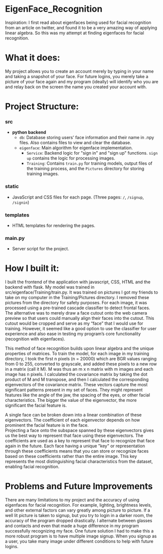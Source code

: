 # EigenFace_Recognition

Inspiration: 
I first read about eigenfaces being used for facial recognition from an article on twitter, and found it to be a very amazing way of applying linear algebra. So this was my attempt at finding eigenfaces for facial recognition.

# What it does: 
My project allows you to create an account merely by typing in your name and taking a snapshot of your face. For future logins, you merely take a picture of your face again and my program (ideally) will identify who you are and relay back on the screen the name you created your account with.

# Project Structure:

### src
- **python backend**
    - `db`: Database storing users' face information and their name in .npy files. Also contains files to view and clear the database.
    - `eigenface`: Main algorithm for eigenface implementation.
        - `Service`: Backend logic for "sign in" and "sign up" functions. `sign up` contains the logic for processing images.
        - `Training`: Contains `train.py` for training models, output files of the training process, and the `Pictures` directory for storing training images.

### static
- JavaScript and CSS files for each page. (Three pages: `/`, `/signup`, `/signin`)

### templates
- HTML templates for rendering the pages.

### main.py
- Server script for the project.

# How I built it:
I built the frontend of the application with javascript, CSS, HTML and the backend with flask. My model was trained in src/eigenface/Training/train.py. It was trained on pictures I got my friends to take on my computer in the Training/Pictures directory. I removed these pictures from the directory for safety purposes. For each image, it was processed using a pre-trained cascade classifier to detect frontal faces. The alternative was to merely draw a face cutout onto the web camera preview so that users could manually align their faces into the cutout. This cutout would be cropped and serve as my “face” that I would use for training. However, it seemed like a good option to use the classifier for user experience and also ease in testing my program’s core functionality (recognition with eigenfaces). 

This method of face recognition builds upon linear algebra and the unique properties of matrices. To train the model, for each image in my training directory, I took the first n pixels (n = 20000) which are BGR values ranging from 0 to 255, converted to grayscale, and added these pixels to a new row in a matrix (call it M). M was thus an m x n matrix with m images and each image has n pixels. I calculated the covariance matrix by taking the dot product of M and M transpose, and then I calculated the corresponding eigenvectors of the covariance matrix. These vectors capture the most significant patterns present in my set of faces. They might represent features like the angle of the jaw, the spacing of the eyes, or other facial characteristics. The bigger the value of the eigenvector, the more significant the facial feature is.

A single face can be broken down into a linear combination of these eigenvectors. The coefficient of each eigenvector depends on how prominent the facial feature is in the face.  
Projecting a face onto the subspace spanned by these eigenvectors gives us the best way to represent that face using these eigenvectors. The coefficients are used as a key to represent that face to recognize that face again in the future. Each face having a unique "key" or representation through these coefficients means that you can store or recognize faces based on these coefficients rather than the entire image. This key represents the most distinguishing facial characteristics from the dataset, enabling facial recognition.

# Problems and Future Improvements

There are many limitations to my project and the accuracy of using eigenfaces for facial recognition. For example, lighting, brightness levels, and other external factors can vary greatly among picture to picture. If a well lit picture is taken to signup, but you try to login in a darker room, the accuracy of the program dropped drastically. I alternate between glasses and contacts and even that made a huge difference in my program successfully recognizing my face. One future solution I had to make this a more robust program is to have multiple image signup. When you signup as a user, you take many image under different conditions to help with future logins. 
